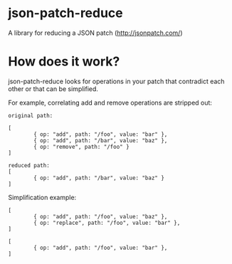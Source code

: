# json-patch-reduce

A library for reducing a JSON patch (http://jsonpatch.com/)

# How does it work?

json-patch-reduce looks for operations in your patch that contradict each other or that can be simplified.

For example, correlating add and remove operations are stripped out:

```
original path:

[
        { op: "add", path: "/foo", value: "bar" },
        { op: "add", path: "/bar", value: "baz" },
        { op: "remove", path: "/foo" }
]

reduced path:
[
        { op: "add", path: "/bar", value: "baz" }
]
```

Simplification example:

```
[
        { op: "add", path: "/foo", value: "baz" },
        { op: "replace", path: "/foo", value: "bar" },
]

[
        { op: "add", path: "/foo", value: "bar" },
]
```

